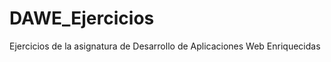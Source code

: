 DAWE_Ejercicios
===============

Ejercicios de la asignatura de Desarrollo de Aplicaciones Web Enriquecidas

